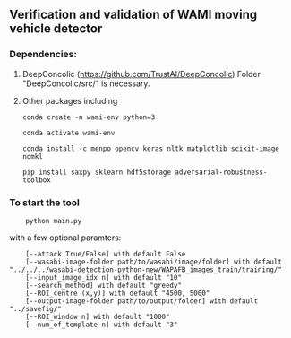 ## Verification and validation of WAMI moving vehicle detector

### Dependencies: 

1. DeepConcolic (https://github.com/TrustAI/DeepConcolic)
Folder "DeepConcolic/src/" is necessary.

2. Other packages including 

       conda create -n wami-env python=3
       
       conda activate wami-env
       
       conda install -c menpo opencv keras nltk matplotlib scikit-image nomkl
      
       pip install saxpy sklearn hdf5storage adversarial-robustness-toolbox


### To start the tool

        python main.py 
                  
with a few optional paramters: 

        [--attack True/False] with default False
        [--wasabi-image-folder path/to/wasabi/image/folder] with default "../../../wasabi-detection-python-new/WAPAFB_images_train/training/"
        [--input_image_idx n] with default "10"
        [--search_method] with default "greedy"
        [--ROI_centre (x,y)] with default "4500, 5000"
        [--output-image-folder path/to/output/folder] with default "../savefig/"
        [--ROI_window n] with default "1000"
        [--num_of_template n] with default "3"





